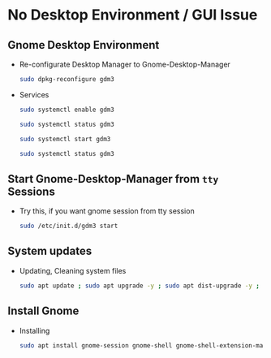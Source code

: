 # No Desktop Environment / GUI Issue

## Gnome Desktop Environment

+ Re-configurate Desktop Manager to Gnome-Desktop-Manager

    ```bash
    sudo dpkg-reconfigure gdm3
    ```

+ Services

    ```bash
    sudo systemctl enable gdm3
    ```

    ```bash
    sudo systemctl status gdm3
    ```

    ```bash
    sudo systemctl start gdm3
    ```
    
    ```bash
    sudo systemctl status gdm3
    ```

## Start Gnome-Desktop-Manager from `tty` Sessions

+ Try this, if you want gnome session from tty session

    ```bash
    sudo /etc/init.d/gdm3 start
    ```

## System updates

+ Updating, Cleaning system files

    ```bash
    sudo apt update ; sudo apt upgrade -y ; sudo apt dist-upgrade -y ; sudo apt autoremove -y ; sudo apt autoclean -y
    ```

## Install Gnome

+ Installing

    ```bash
    sudo apt install gnome-session gnome-shell gnome-shell-extension-manager gdm3* gnome-terminal -y
    ```

